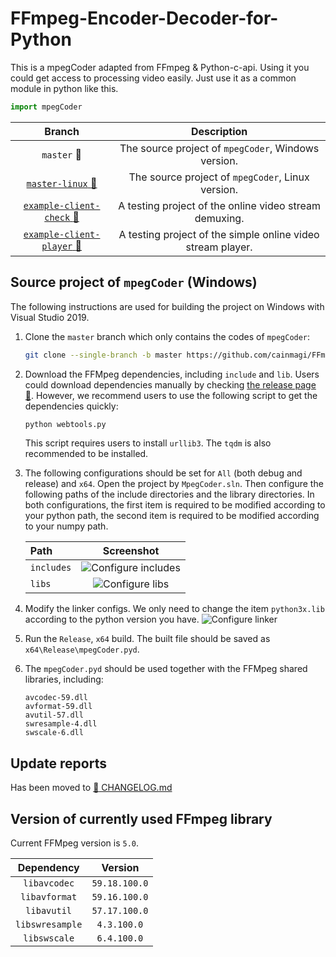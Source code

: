 # FFmpeg-Encoder-Decoder-for-Python

This is a mpegCoder adapted from FFmpeg & Python-c-api. Using it you could get access to processing video easily. Just use it as a common module in python like this.

```python
import mpegCoder
```

|     Branch      |  Description  |
| :-------------: | :-----------: |
| `master` :link: | The source project of `mpegCoder`, Windows version. |
| [`master-linux` :link:][git-linux] | The source project of `mpegCoder`, Linux version. |
| [`example-client-check` :link:][exp1] | A testing project of the online video stream demuxing. |
| [`example-client-player` :link:][exp2] | A testing project of the simple online video stream player. |

## Source project of `mpegCoder` (Windows)

The following instructions are used for building the project on Windows with Visual Studio 2019.

1. Clone the `master` branch which only contains the codes of `mpegCoder`:

    ```bash
    git clone --single-branch -b master https://github.com/cainmagi/FFmpeg-Encoder-Decoder-for-Python.git
    ```

2. Download the FFMpeg dependencies, including `include` and `lib`. Users could download dependencies manually by checking [the release page :link:](https://github.com/cainmagi/FFmpeg-Encoder-Decoder-for-Python/releases/tag/deps-3.0.0). However, we recommend users to use the following script to get the dependencies quickly:

    ```bash
    python webtools.py
    ```

    This script requires users to install `urllib3`. The `tqdm` is also recommended to be installed.

3. The following configurations should be set for `All` (both debug and release) and `x64`. Open the project by `MpegCoder.sln`. Then configure the following paths of the include directories and the library directories. In both configurations, the first item is required to be modified according to your python path, the second item is required to be modified according to your numpy path.

    |  Path  |  Screenshot  |
    | :----- | :----------: |
    | `includes` | ![Configure includes](./display/config-include.png) |
    | `libs` | ![Configure libs](./display/config-include.png) |

4. Modify the linker configs. We only need to change the item `python3x.lib` according to the python version you have.
    ![Configure linker](./display/config-linker.png)

5. Run the `Release`, `x64` build. The built file should be saved as `x64\Release\mpegCoder.pyd`.

6. The `mpegCoder.pyd` should be used together with the FFMpeg shared libraries, including:

    ```shell
    avcodec-59.dll
    avformat-59.dll
    avutil-57.dll
    swresample-4.dll
    swscale-6.dll
    ```

## Update reports

Has been moved to [:bookmark_tabs: CHANGELOG.md](./CHANGELOG.md)

## Version of currently used FFmpeg library

Current FFMpeg version is `5.0`.

|   Dependency    |    Version     |
| :-------------: | :------------: |
| `libavcodec`    | `59.18.100.0` |
| `libavformat`   | `59.16.100.0`  |
| `libavutil`     | `57.17.100.0`  |
| `libswresample` | `4.3.100.0`    |
| `libswscale`    | `6.4.100.0`    |

[git-linux]:https://github.com/cainmagi/FFmpeg-Encoder-Decoder-for-Python/tree/master-linux "master (Linux)"
[exp1]:https://github.com/cainmagi/FFmpeg-Encoder-Decoder-for-Python/tree/example-client-check "check the client"
[exp2]:https://github.com/cainmagi/FFmpeg-Encoder-Decoder-for-Python/tree/example-client-player "client with player"
